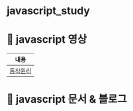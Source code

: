 # javascript_study


# 📌 javascript 영상

|내용|
|:------:|
|[동작원리](https://github.com/smilejakdu/javascript_study/blob/main/operating_principles.md)|

# 📌 javascript 문서 & 블로그
